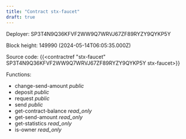 ```yaml
---
title: "Contract stx-faucet"
draft: true
---
```

Deployer: SP3T4N9Q36KFVF2WW9Q7WRVJ67ZF89RYZY9QYKP5Y


 



Block height: 149990 (2024-05-14T06:05:35.000Z)

Source code: {{<contractref "stx-faucet" SP3T4N9Q36KFVF2WW9Q7WRVJ67ZF89RYZY9QYKP5Y stx-faucet>}}

Functions:

* change-send-amount _public_
* deposit _public_
* request _public_
* send _public_
* get-contract-balance _read_only_
* get-send-amount _read_only_
* get-statistics _read_only_
* is-owner _read_only_
